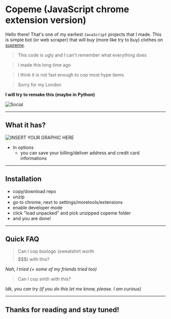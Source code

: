 # Copeme (JavaScript chrome extension version)

Hello there! That's one of my earliest `JavaScript` projects that I made. This is simple bot (or web scraper) that will buy (more like try to buy) clothes on [supreme](https://www.supremenewyork.com).

> This code is ugly and I can't remember what everything does

> I made this long time ago

> I think it is not fast enough to cop most hype items

> Sorry for my London

**I will try to remake this (maybe in Python)**

![Social](https://img.shields.io/github/followers/rajlu?style=social)

---
## What it has?
![INSERT YOUR GRAPHIC HERE](https://i.imgur.com/kHspjEU.png)
- In options
    - you can save your billing/deliver address and credit card informations

---

## Installation
- copy/download repo
- unzip
- go to chrome, next to settings/moretools/extensions
- enable developer mode
- click "load unpacked" and pick unzipped copeme folder
- and you are done!

---

## Quick FAQ

> Can I cop boxlogo (sweatshirt worth $$$$$$$) with this?

*Nah, I tried (+ some of my friends tried too)*

> Can I cop smth with this?

*Idk, you can try (if you do this let me know, please. I am curious)*

---

## Thanks for reading and stay tuned!
